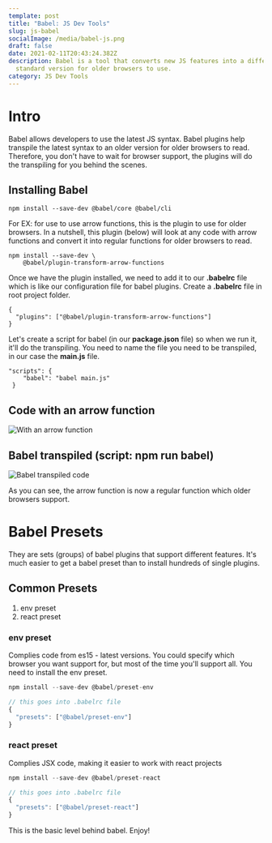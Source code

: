 ```yaml
---
template: post
title: "Babel: JS Dev Tools"
slug: js-babel
socialImage: /media/babel-js.png
draft: false
date: 2021-02-11T20:43:24.382Z
description: Babel is a tool that converts new JS features into a different
  standard version for older browsers to use.
category: JS Dev Tools
---
```

# Intro

Babel allows developers to use the latest JS syntax. Babel plugins help transpile the latest syntax to an older version for older browsers to read. Therefore, you don't have to wait for browser support, the plugins will do the transpiling for you behind the scenes.

## Installing Babel 

```
npm install --save-dev @babel/core @babel/cli
```

For EX: for use to use arrow functions, this is the plugin to use for older browsers. In a nutshell, this plugin (below) will look at any code with arrow functions and convert it into regular functions for older browsers to read. 

```
npm install --save-dev \
    @babel/plugin-transform-arrow-functions
```

Once we have the plugin installed, we need to add it to our **.babelrc** file which is like our configuration file for babel plugins. Create a **.babelrc** file in root project folder.

```
{
  "plugins": ["@babel/plugin-transform-arrow-functions"]
}

```

Let's create a script for babel (in our **package.json** file) so when we run it, it'll do the transpiling. You need to name the file you need to be transpiled, in our case the **main.js** file. 

```
"scripts": {
    "babel": "babel main.js"
 }
```

## Code with an arrow function

![With an arrow function](/media/screen-shot-2021-02-12-at-3.13.26-pm.png "With an arrow function")

## Babel transpiled (script: npm run babel)

![Babel transpiled code](/media/screen-shot-2021-02-12-at-3.14.09-pm.png "Babel transpiled code")

As you can see, the arrow function is now a regular function which older browsers support.

# Babel Presets

They are sets (groups) of babel plugins that support different features. It's much easier to get a babel preset than to install hundreds of single plugins. 

## Common Presets

1. env preset
2. react preset

### env preset

Complies code from es15 - latest versions. You could specify which browser you want support for, but most of the time you'll support all. You need to install the env preset. 

```javascript
npm install --save-dev @babel/preset-env

// this goes into .babelrc file
{
  "presets": ["@babel/preset-env"]
}
```

### react preset 

Complies JSX code, making it easier to work with react projects

```javascript
npm install --save-dev @babel/preset-react

// this goes into .babelrc file
{
  "presets": ["@babel/preset-react"]
}

```

This is the basic level behind babel. Enjoy!